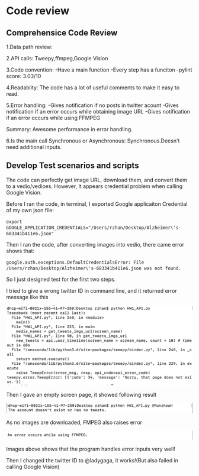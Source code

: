 # Code review

## Comprehensice Code Review
1.Data path review: 

2.API calls: Tweepy,ffmpeg,Google Vision

3.Code convention:
-Have a main function
-Every step has a funciton
-pylint score: 3.03/10

4.Readablity:
The code has a lot of useful comments to make it easy to read.

5.Error handling:
-Gives notification if no posts in twitter acount
-Gives notification if an error occurs while obtaining image URL
-Gives notification if an error occurs while using FFMPEG

Summary: Awesome performance in error handling.

6.Is the main call Synchronous or Asynchronous:
Synchronous.Deesn't need additional inputs.

## Develop Test scenarios and scripts
The code can perfectly get image URL, download them, and convert them to a vedio/vedioes.
However, It appears credential problem when calling Google Vision.

Before I ran the code, in terminal, I exported Google applicaiton Credential of my own json file:
```
export GOOGLE_APPLICATION_CREDENTIALS="/Users/rzhan/Desktop/Alzheimer\'s-683341b411e6.json"
```
Then I ran the code, after converting images into vedio, there came error shows that:
```
google.auth.exceptions.DefaultCredentialsError: File /Users/rzhan/Desktop/Alzheimer\'s-683341b411e6.json was not found.
```
So I just designed test for the first two steps.

I tried to give a wrong twitter ID in command line, and it returned error message like this


![alt text](https://github.com/qinjinjia/ec500c1spring18/blob/master/hw2_code%20review%20by%20Runzhou%20Han/Screen%20Shot%202018-02-21%20at%208.13.11%20PM.png)


Then I gave an empty screen page, it showed following result


![alt text](https://github.com/qinjinjia/ec500c1spring18/blob/master/hw2_code%20review%20by%20Runzhou%20Han/Screen%20Shot%202018-02-21%20at%208.28.45%20PM.png)


As no images are downloaded, FMPEG also raises error


![alt text](https://github.com/qinjinjia/ec500c1spring18/blob/master/hw2_code%20review%20by%20Runzhou%20Han/Screen%20Shot%202018-02-21%20at%208.31.48%20PM.png)

Images above shows that the program handles error inputs very well!

Then I changed the twitter ID to @ladygaga, it works!(But also failed in calling Google Vision)
